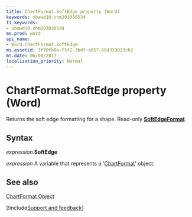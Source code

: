 ```yaml
---
title: ChartFormat.SoftEdge property (Word)
keywords: vbawd10.chm203030534
f1_keywords:
- vbawd10.chm203030534
ms.prod: word
api_name:
- Word.ChartFormat.SoftEdge
ms.assetid: 3f70fb9e-f5f2-3bdf-a957-68d329823cb2
ms.date: 06/08/2017
localization_priority: Normal
---
```



# ChartFormat.SoftEdge property (Word)

Returns the soft edge formatting for a shape. Read-only  **[SoftEdgeFormat](Word.SoftEdgeFormat.md)**.


## Syntax

_expression_.**SoftEdge**

_expression_ A variable that represents a '[ChartFormat](Word.ChartFormat.md)' object.


## See also


[ChartFormat Object](Word.ChartFormat.md)

[!include[Support and feedback](~/includes/feedback-boilerplate.md)]